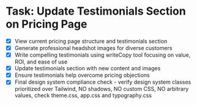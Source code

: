 # Task: Update Testimonials Section on Pricing Page

- [x] View current pricing page structure and testimonials section
- [x] Generate professional headshot images for diverse customers
- [x] Write compelling testimonials using writeCopy tool focusing on value, ROI, and ease of use
- [x] Update testimonials section with new content and images
- [x] Ensure testimonials help overcome pricing objections
- [x] Final design system compliance check - verify design system classes prioritized over Tailwind, NO shadows, NO custom CSS, NO arbitrary values, check theme.css, app.css and typography.css